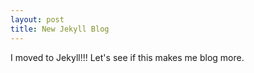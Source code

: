 ```yaml
---
layout: post
title: New Jekyll Blog
---
```


I moved to Jekyll!!! Let's see if this makes me blog more.
